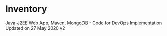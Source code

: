 # Inventory
 Java-J2EE Web App, Maven, MongoDB - Code for DevOps Implementation
Updated on 27 May 2020 v2